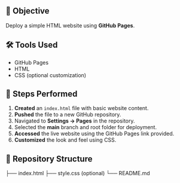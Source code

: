 ## 📌 Objective
Deploy a simple HTML website using **GitHub Pages**.

## 🛠 Tools Used
- GitHub Pages
- HTML
- CSS (optional customization)

## 🚀 Steps Performed
1. **Created** an `index.html` file with basic website content.
2. **Pushed** the file to a new GitHub repository.
3. Navigated to **Settings → Pages** in the repository.
4. Selected the **main** branch and root folder for deployment.
5. **Accessed** the live website using the GitHub Pages link provided.
6. **Customized** the look and feel using CSS.

## 📂 Repository Structure
├── index.html
├── style.css (optional)
└── README.md
